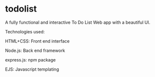 # todolist
A fully functional and interactive To Do List Web app with a beautiful UI.

Technologies used:

HTML+CSS: Front end interface

Node.js: Back end framework

express.js: npm package

EJS: Javascript templating
